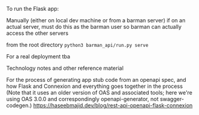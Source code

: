 To run the Flask app:

Manually (either on local dev machine or from a barman server) if on an actual server, must do this as the barman user so barman can actually access the other servers  

from the root directory
`python3 barman_api/run.py serve`


For a real deployment tba

Technology notes and other reference material

For the process of generating app stub code from an openapi spec, and how Flask and Connexion and everything goes together in the process (Note that it uses an older version of OAS and associated tools; here we're using OAS 3.0.0 and correspondingly openapi-generator, not swagger-codegen.) https://haseebmajid.dev/blog/rest-api-openapi-flask-connexion
